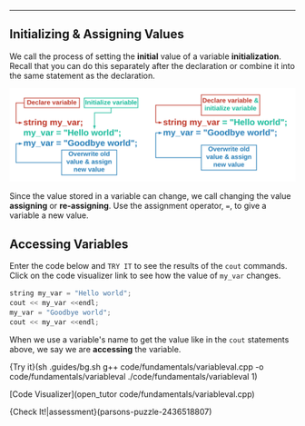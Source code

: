 ---

## Initializing & Assigning Values

We call the process of setting the **initial** value of a variable **initialization**. Recall that you can do this separately after the declaration or combine it into the same statement as the declaration.

![.guides/img/VariableAssignment](.guides/img/VariableAssignment.png)

Since the value stored in a variable can change, we call changing the value **assigning** or **re-assigning**. Use the assignment operator, `=`, to give a variable a new value.

## Accessing Variables

Enter the code below and `TRY IT` to see the results of the `cout` commands. Click on the code visualizer link to see how the value of `my_var` changes.

```c++
string my_var = "Hello world";
cout << my_var <<endl;
my_var = "Goodbye world";
cout << my_var <<endl;
```

When we use a variable's name to get the value like in the `cout` statements above, we say we are **accessing** the variable.

{Try it}(sh .guides/bg.sh g++ code/fundamentals/variableval.cpp -o code/fundamentals/variableval ./code/fundamentals/variableval 1)

[Code Visualizer](open_tutor code/fundamentals/variableval.cpp)

{Check It!|assessment}(parsons-puzzle-2436518807)
